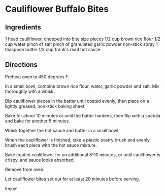 # Cauliflower Buffalo Bites

## Ingredients

1 head cauliflower, chopped into bite size pieces
1/2 cup brown rice flour
1/2 cup water
pinch of salt
pinch of granulated garlic powder
non-stick spray
1 teaspoon butter
1/2 cup frank's read hot sauce

## Directions

Preheat oven to 450 degrees F.

In a small bowl, combine brown rice flour, water, garlic powder and salt.  Mix thoroughly with a whisk.

Dip cauliflower pieces in the batter until coated evenly, then place on a lightly greased, non-stick baking sheet.

Bake for about 10 minutes or until the batter hardens, then flip with a spatula and bake for another 5 minutes.

Whisk together the hot sauce and butter in a small bowl.

When the cauliflower is finished, take a plastic pastry brush and evenly brush each piece with the hot sauce mixture.

Bake coated cauliflower for an additional 8-10 minutes, or until cauliflower is crispy, and sauce looks absorbed.

Remove from oven.

Let cauliflower bites set out for at least 20 minutes before serving.

Enjoy!

